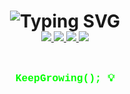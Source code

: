 <h1 align="center">
  <img src="https://readme-typing-svg.demolab.com?font=Press+Start+2P&duration=3000&pause=1000&color=0011FF&center=true&vCenter=true&width=700&lines=Hello%2C+I'm+Griselda+Hutahaean!;Lifelong+Learner+%7C+Tech+Explorer+%7C;Dream+Chaser+^^;Welcome+to+my+GitHub+Profile!" alt="Typing SVG" />
</h1>

<!-- Mengurangi jarak vertikal -->
<p align="center" style="margin-top:-20px;">
  <a href="mailto:griseldatabita@gmail.com" target="_blank">
    <img src="https://img.shields.io/badge/Gmail-D14836?style=for-the-badge&logo=gmail&logoColor=white" />
  </a>
  <a href="https://linkedin.com/in/griselda-tabitha-nathania-hutahaean" target="_blank">
    <img src="https://img.shields.io/badge/LinkedIn-0A66C2?style=for-the-badge&logo=linkedin&logoColor=white" />
  </a>
  <a href="https://discord.com/users/765371323723415582" target="_blank">
    <img src="https://img.shields.io/badge/Discord-5865F2?style=for-the-badge&logo=discord&logoColor=white" />
  </a>
  <a href="https://instagram.com/tbthaa._" target="_blank">
    <img src="https://img.shields.io/badge/Instagram-E4405F?style=for-the-badge&logo=instagram&logoColor=white" />
  </a>
</p>

<!-- Tambahkan jarak sedikit ke bawah baru KeepGrowing -->
<p align="center">
  <img src="https://github.com/GriseldaHutahaean/GriseldaHutahaean/assets/placeholder-transparent.png" width="1" height="10" />
</p>

<h3 align="center" style="color: #00FF00; font-family: 'Courier New', monospace;">
  KeepGrowing(); 💡
</h3>

<!--
**GriseldaHutahaean/GriseldaHutahaean** is a ✨ _special_ ✨ repository because its `README.md` (this file) appears on your GitHub profile.

Here are some ideas to get you started:

- 🔭 I’m currently working on ...
- 🌱 I’m currently learning ...
- 👯 I’m looking to collaborate on ...
- 🤔 I’m looking for help with ...
- 💬 Ask me about ...
- 📫 How to reach me: ...
- 😄 Pronouns: ...
- ⚡ Fun fact: ...
-->
